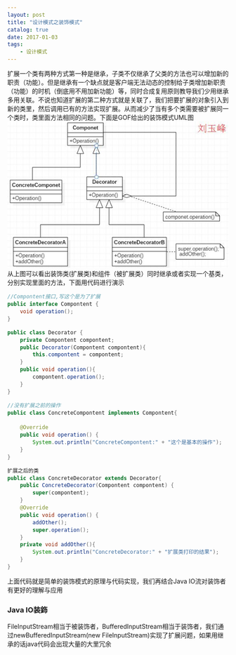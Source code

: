 ```yaml
---
layout: post
title: "设计模式之装饰模式"
catalog: true
date: 2017-01-03
tags:
    - 设计模式
---
```

扩展一个类有两种方式第一种是继承，子类不仅继承了父类的方法也可以增加新的职责（功能）。但是继承有一个缺点就是客户端无法动态的控制给子类增加新职责（功能）的时机（倒底用不用加新功能）等，同时合成复用原则教导我们少用继承多用关联。不说也知道扩展的第二种方式就是关联了，我们把要扩展的对象引入到新的类里，然后调用已有的方法实现扩展。从而减少了当有多个类需要被扩展同一个类时，类里面方法相同的问题。下面是GOF给出的装饰模式UML图<!--more-->
![装饰模式](/images/2017/0103decorator.jpg)
从上图可以看出装饰类(扩展类)和组件（被扩展类）同时继承或者实现一个基类，分别实现里面的方法，下面用代码进行演示
```java
//Compontent接口,写这个是为了扩展
public interface Compontent {
	void operation();
}
```
```java
public class Decorator {
	private Compontent compontent;
	public Decorator(Compontent compontent){
		this.compontent = compontent;
	}
	public void operation(){
		compontent.operation();
	}
}
```
```java
//没有扩展之前的操作
public class ConcreteCompontent implements Compontent{

	@Override
	public void operation() {
		System.out.println("ConcreteCompontent:" + "这个是基本的操作");
	}
}
```
```java
扩展之后的类
public class ConcreteDecorator extends Decorator{
	public ConcreteDecorator(Compontent compontent) {
		super(compontent);
	}
	@Override
	public void operation() {
		addOther();
		super.operation();
	}
	private void addOther(){
		System.out.println("ConcreteDecorator:" + "扩展类打印的结果");
	}
}
```
上面代码就是简单的装饰模式的原理与代码实现，我们再结合Java IO流对装饰者有更好的理解与应用
### Java IO装鉓
FileInputStream相当于被装饰者，BufferedInputStream相当于装饰者，我们通过newBufferedInputStream(new FileInputStream)实现了扩展问题，如果用继承的话java代码会出现大量的大里冗余
